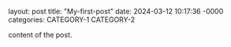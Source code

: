 layout: post
title: "My-first-post"
date: 2024-03-12 10:17:36 -0000
categories: CATEGORY-1 CATEGORY-2


content of the post.
